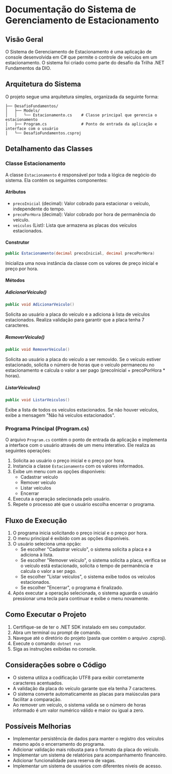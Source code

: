 # Documentação do Sistema de Gerenciamento de Estacionamento

## Visão Geral

O Sistema de Gerenciamento de Estacionamento é uma aplicação de console desenvolvida em C# que permite o controle de veículos em um estacionamento. O sistema foi criado como parte do desafio da Trilha .NET Fundamentos da DIO.

## Arquitetura do Sistema

O projeto segue uma arquitetura simples, organizada da seguinte forma:

```
├── DesafioFundamentos/
│   ├── Models/
│   │   └── Estacionamento.cs    # Classe principal que gerencia o estacionamento
│   ├── Program.cs               # Ponto de entrada da aplicação e interface com o usuário
│   └── DesafioFundamentos.csproj
```

## Detalhamento das Classes

### Classe Estacionamento

A classe `Estacionamento` é responsável por toda a lógica de negócio do sistema. Ela contém os seguintes componentes:

#### Atributos

- `precoInicial` (decimal): Valor cobrado para estacionar o veículo, independente do tempo.
- `precoPorHora` (decimal): Valor cobrado por hora de permanência do veículo.
- `veiculos` (List<string>): Lista que armazena as placas dos veículos estacionados.

#### Construtor

```csharp
public Estacionamento(decimal precoInicial, decimal precoPorHora)
```

Inicializa uma nova instância da classe com os valores de preço inicial e preço por hora.

#### Métodos

##### AdicionarVeiculo()

```csharp
public void AdicionarVeiculo()
```

Solicita ao usuário a placa do veículo e a adiciona à lista de veículos estacionados. Realiza validação para garantir que a placa tenha 7 caracteres.

##### RemoverVeiculo()

```csharp
public void RemoverVeiculo()
```

Solicita ao usuário a placa do veículo a ser removido. Se o veículo estiver estacionado, solicita o número de horas que o veículo permaneceu no estacionamento e calcula o valor a ser pago (precoInicial + precoPorHora * horas).

##### ListarVeiculos()

```csharp
public void ListarVeiculos()
```

Exibe a lista de todos os veículos estacionados. Se não houver veículos, exibe a mensagem "Não há veículos estacionados".

### Programa Principal (Program.cs)

O arquivo `Program.cs` contém o ponto de entrada da aplicação e implementa a interface com o usuário através de um menu interativo. Ele realiza as seguintes operações:

1. Solicita ao usuário o preço inicial e o preço por hora.
2. Instancia a classe `Estacionamento` com os valores informados.
3. Exibe um menu com as opções disponíveis:
   - Cadastrar veículo
   - Remover veículo
   - Listar veículos
   - Encerrar
4. Executa a operação selecionada pelo usuário.
5. Repete o processo até que o usuário escolha encerrar o programa.

## Fluxo de Execução

1. O programa inicia solicitando o preço inicial e o preço por hora.
2. O menu principal é exibido com as opções disponíveis.
3. O usuário seleciona uma opção:
   - Se escolher "Cadastrar veículo", o sistema solicita a placa e a adiciona à lista.
   - Se escolher "Remover veículo", o sistema solicita a placa, verifica se o veículo está estacionado, solicita o tempo de permanência e calcula o valor a ser pago.
   - Se escolher "Listar veículos", o sistema exibe todos os veículos estacionados.
   - Se escolher "Encerrar", o programa é finalizado.
4. Após executar a operação selecionada, o sistema aguarda o usuário pressionar uma tecla para continuar e exibe o menu novamente.

## Como Executar o Projeto

1. Certifique-se de ter o .NET SDK instalado em seu computador.
2. Abra um terminal ou prompt de comando.
3. Navegue até o diretório do projeto (pasta que contém o arquivo .csproj).
4. Execute o comando: `dotnet run`
5. Siga as instruções exibidas no console.

## Considerações sobre o Código

- O sistema utiliza a codificação UTF8 para exibir corretamente caracteres acentuados.
- A validação da placa do veículo garante que ela tenha 7 caracteres.
- O sistema converte automaticamente as placas para maiúsculas para facilitar a comparação.
- Ao remover um veículo, o sistema valida se o número de horas informado é um valor numérico válido e maior ou igual a zero.

## Possíveis Melhorias

- Implementar persistência de dados para manter o registro dos veículos mesmo após o encerramento do programa.
- Adicionar validação mais robusta para o formato da placa do veículo.
- Implementar um sistema de relatórios para acompanhamento financeiro.
- Adicionar funcionalidade para reserva de vagas.
- Implementar um sistema de usuários com diferentes níveis de acesso.